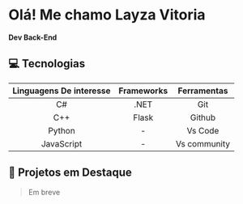 # Olá! Me chamo Layza Vitoria
**Dev Back-End**

## 💻 Tecnologias
|Linguagens De interesse  |Frameworks  |Ferramentas     |
|:-----------------------:|:----------:|:--------------:|
|C#                       |.NET        |Git             |
|C++                      |Flask       |Github          |
|Python                   |-           |Vs Code         |
|JavaScript               |-           |Vs community    |

## 📂 Projetos em Destaque
> Em breve 
